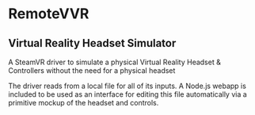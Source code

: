 # RemoteVVR
## Virtual Reality Headset Simulator
A SteamVR driver to simulate a physical Virtual Reality Headset & Controllers without the need for a physical headset

The driver reads from a local file for all of its inputs. 
A Node.js webapp is included to be used as an interface for editing this file automatically via a primitive mockup of the headset and controls. 
